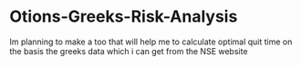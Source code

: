 # Otions-Greeks-Risk-Analysis
Im planning to make a too that will help me to calculate optimal quit time on the basis the greeks data which i can get from the NSE website
